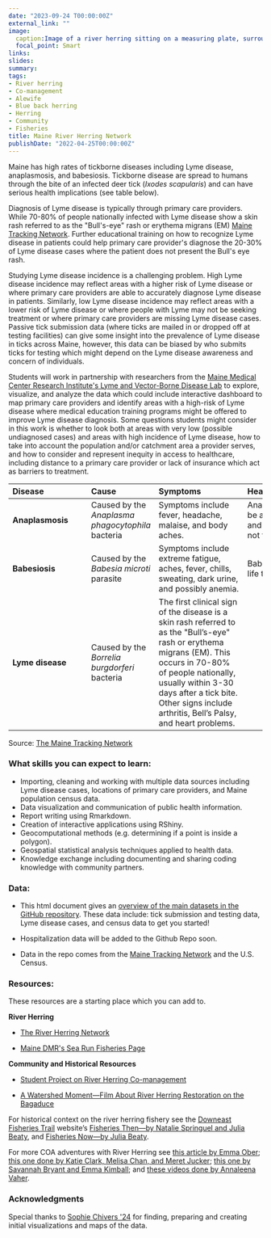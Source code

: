 ```yaml
---
date: "2023-09-24 T00:00:00Z"
external_link: ""
image:
  caption:Image of a river herring sitting on a measuring plate, surrounded by a bucket, pen, data tags, and a butter knife. In the background is a basket of herring. Photo credit: Baliey Bowden.
  focal_point: Smart
links:
slides: 
summary: 
tags:
- River herring
- Co-management
- Alewife
- Blue back herring 
- Herring 
- Community 
- Fisheries
title: Maine River Herring Network
publishDate: "2022-04-25T00:00:00Z"
---
```


Maine has high rates of tickborne diseases including Lyme disease, anaplasmosis, and babesiosis. Tickborne disease are spread to humans through the bite of an infected deer tick (*Ixodes scapularis*) and can have serious health implications (see table below). 

Diagnosis of Lyme disease is typically through primary care providers. While 70-80% of people nationally infected with Lyme disease show a skin rash referred to as the "Bull's-eye" rash or erythema migrans (EM) [Maine Tracking Network](https://gateway.maine.gov/cognos/cgi-bin/cognosisapi.dll?b_action=cognosViewer&ui.action=run&ui.object=%2fcontent%2ffolder%5b%40name%3d%27CDC%20EOHP%20EPHT%20AVR%27%5d%2freportView%5b%40name%3d%27Maine%20Environmental%20Public%20Health%20Tracking%20%28EPHT%29%20Network%20-%20Public%20Data%20Portal%27%5d&cv.header=false&cv.toolbar=false). Further educational training on how to recognize Lyme disease in patients could help primary care provider's diagnose the 20-30% of Lyme disease cases where the patient does not present the Bull's eye rash.

Studying Lyme disease incidence is a challenging problem. High Lyme disease incidence may reflect areas with a higher risk of Lyme disease or where primary care providers are able to accurately diagnose Lyme disease in patients. Similarly, low Lyme disease incidence may reflect areas with a lower risk of Lyme disease or where people with Lyme may not be seeking treatment or where primary care providers are missing Lyme disease cases. Passive tick submission data (where ticks are mailed in or dropped off at testing facilities) can give some insight into the prevalence of Lyme disease in ticks across Maine, however, this data can be biased by who submits ticks for testing which might depend on the Lyme disease awareness and concern of individuals. 

Students will work in partnership with researchers from the [Maine Medical Center Research Institute's Lyme and Vector-Borne Disease Lab](https://mmcri.org/?page_id=1090) to explore, visualize, and analyze the data which could include interactive dashboard to map primary care providers and identify areas with a high-risk of Lyme disease where medical education training programs might be offered to improve Lyme disease diagnosis. Some questions students might consider in this work is whether to look both at areas with very low (possible undiagnosed cases) and areas with high incidence of Lyme disease, how to take into account the population and/or catchment area a provider serves, and how to consider and represent inequity in access to healthcare, including distance to a primary care provider or lack of insurance which act as barriers to treatment. 

 | <div style="width:140px;text-align:left">Disease</div> | <div style="width:100px;text-align:left">Cause</div> |  <div style="width:160px;text-align:left">Symptoms </div> | <div  style="width:160px;text-align:left">Health Implications </div> |
|:---|:--|:--|:--|
| **Anaplasmosis** | Caused by the *Anaplasma phagocytophila* bacteria | Symptoms include fever, headache, malaise, and body aches. | Anaplasmosis can be a serious illness and can be fatal if not treated correctly. |
| **Babesiosis** | Caused by the *Babesia microti* parasite | Symptoms include extreme fatigue, aches, fever, chills, sweating, dark urine, and possibly anemia. | Babesiosis can be life threatening. |
| **Lyme disease** | Caused by the *Borrelia burgdorferi* bacteria | The first clinical sign of the disease is a skin rash referred to as the "Bull’s-eye" rash or erythema migrans (EM). This occurs in 70-80% of people nationally, usually within 3-30 days after a tick bite. Other signs include arthritis, Bell’s Palsy, and heart problems. |  |

Source: [The Maine Tracking Network](https://gateway.maine.gov/cognos/cgi-bin/cognosisapi.dll?b_action=cognosViewer&ui.action=run&ui.object=%2fcontent%2ffolder%5b%40name%3d%27CDC%20EOHP%20EPHT%20AVR%27%5d%2freportView%5b%40name%3d%27Maine%20Environmental%20Public%20Health%20Tracking%20%28EPHT%29%20Network%20-%20Public%20Data%20Portal%27%5d&cv.header=false&cv.toolbar=false)

### What skills you can expect to learn:

- Importing, cleaning and working with multiple data sources including Lyme disease cases, locations of primary care providers, and Maine population census data. 
- Data visualization and communication of public health information.
- Report writing using Rmarkdown.
- Creation of interactive applications using RShiny.
- Geocomputational methods (e.g. determining if a point is inside a polygon).
- Geospatial statistical analysis techniques applied to health data.
- Knowledge exchange including documenting and sharing coding knowledge with community partners. 


### Data:

- This html document gives an [overview of the main datasets in the GitHub repository](https://mlclayton6.github.io/Maine-Ticks/pop_lyme_leaflet.html). These data include: tick submission and testing data, Lyme disease cases, and census data to get you started!

- Hospitalization data will be added to the Github Repo soon.

- Data in the repo comes from the [Maine Tracking Network](https://gateway.maine.gov/cognos/cgi-bin/cognosisapi.dll?b_action=cognosViewer&ui.action=run&ui.object=%2fcontent%2ffolder%5b%40name%3d%27CDC%20EOHP%20EPHT%20AVR%27%5d%2freportView%5b%40name%3d%27Maine%20Environmental%20Public%20Health%20Tracking%20%28EPHT%29%20Network%20-%20Public%20Data%20Portal%27%5d&cv.header=false&cv.toolbar=false) and the U.S. Census.  

### Resources:

These resources are a starting place which you can add to.

**River Herring**
- [The River Herring Network](https://www.gomriverherringnetwork.org/)

- [Maine DMR's Sea Run Fisheries Page](https://www.maine.gov/dmr/fisheries/sea-run-fisheries)


**Community and Historical Resources**

- [Student Project on River Herring Co-management](https://storymaps.arcgis.com/stories/1d6e545864c048b9a64f4b2ccb94df16)

- [A Watershed Moment—Film About River Herring Restoration on the Bagaduce](https://www.youtube.com/watch?v=CT7Ax5aTwSc)

For historical context on the river herring fishery see the [Downeast Fisheries Trail](http://www.downeastfisheriestrail.org/) website’s [Fisheries Then—by Natalie Springuel and Julia Beaty](http://www.downeastfisheriestrail.org/fisheries-then/alewives-and-blueback-herring/), and [Fisheries Now—by Julia Beaty](http://www.downeastfisheriestrail.org/fisheries-now/alewives-and-blueback-herring/).

For more COA adventures with River Herring see [this article by Emma Ober](https://marinestudiesatcoa.wordpress.com/2020/02/28/rights-to-a-river-fish-without-water-and-people-without-food/); [this one done by Katie Clark, Melisa Chan, and Meret Jucker](https://marinestudiesatcoa.wordpress.com/2016/04/28/alewives-and-spring-cleaning/); [this one by Savannah Bryant and Emma Kimball](https://marinestudiesatcoa.wordpress.com/2016/06/10/the-times-are-a-changin/); and [these videos done by Annaleena Vaher](https://marinestudiesatcoa.wordpress.com/2020/02/15/diadromous-fish-videos-elvers-alewives-somesville-and-downeast-maine/). 


### Acknowledgments

Special thanks to [Sophie Chivers '24](https://github.com/schivers24) for finding, preparing and creating initial visualizations and maps of the data. 